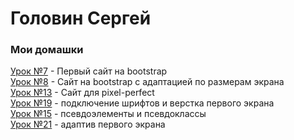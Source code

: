 # Головин Сергей
### Мои домашки 

[Урок №7](https://gsa21076.github.io/project%207/src/ "Bootstrap") - Первый сайт на bootstrap  
[Урок №8](https://gsa21076.github.io/project-8/src/ "Bootstrap") - Сайт на bootstrap с адаптацией по размерам экрана  
[Урок №13](https://gsa21076.github.io/project-13/src/ "Pixel Perfect") - Сайт для pixel-perfect  
[Урок №19](https://gsa21076.github.io/main-project/src/ "main 5/2") - подключение шрифтов и верстка первого экрана  
[Урок №15](https://gsa21076.github.io/project-15/ "hover") - псевдоэлементы и псевдоклассы  
[Урок №21](https://gsa21076.github.io/main-project/src/ "main 5/3") - адаптив первого экрана  






